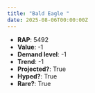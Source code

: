 ```yaml
---
title: "Bald Eagle "
date: 2025-08-06T00:00:00Z
---
```

- **RAP**: 5492
- **Value**: -1
- **Demand level**: -1
- **Trend**: -1
- **Projected?**: True
- **Hyped?**: True
- **Rare?**: True
